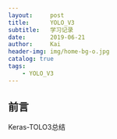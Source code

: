 ```yaml
---
layout:     post
title:      YOLO_V3
subtitle:   学习记录
date:       2019-06-21
author:     Kai
header-img: img/home-bg-o.jpg
catalog: true
tags:
    - YOLO_V3
---
```


## 前言
Keras-TOLO3总结
## 




